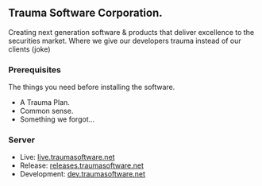 ## Trauma Software Corporation.

Creating next generation software & products that deliver excellence to the securities market. Where we give our developers trauma instead of our clients (joke)

### Prerequisites

The things you need before installing the software.

* A Trauma Plan.
* Common sense.
* Something we forgot...

### Server

* Live: [live.traumasoftware.net](https://live.traumasoftware.net)
* Release: [releases.traumasoftware.net](https://releases.traumasoftware.net)
* Development: [dev.traumasoftware.net](https://dev.traumasoftware.net)

